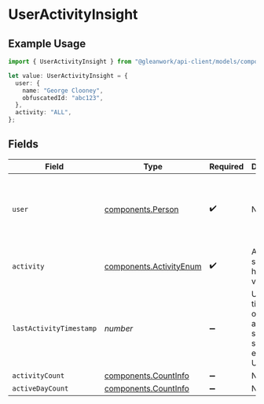 # UserActivityInsight

## Example Usage

```typescript
import { UserActivityInsight } from "@gleanwork/api-client/models/components";

let value: UserActivityInsight = {
  user: {
    name: "George Clooney",
    obfuscatedId: "abc123",
  },
  activity: "ALL",
};
```

## Fields

| Field                                                              | Type                                                               | Required                                                           | Description                                                        | Example                                                            |
| ------------------------------------------------------------------ | ------------------------------------------------------------------ | ------------------------------------------------------------------ | ------------------------------------------------------------------ | ------------------------------------------------------------------ |
| `user`                                                             | [components.Person](../../models/components/person.md)             | :heavy_check_mark:                                                 | N/A                                                                | {<br/>"name": "George Clooney",<br/>"obfuscatedId": "abc123"<br/>} |
| `activity`                                                         | [components.ActivityEnum](../../models/components/activityenum.md) | :heavy_check_mark:                                                 | Activity e.g. search, home page visit or all.                      |                                                                    |
| `lastActivityTimestamp`                                            | *number*                                                           | :heavy_minus_sign:                                                 | Unix timestamp of the last activity (in seconds since epoch UTC).  |                                                                    |
| `activityCount`                                                    | [components.CountInfo](../../models/components/countinfo.md)       | :heavy_minus_sign:                                                 | N/A                                                                |                                                                    |
| `activeDayCount`                                                   | [components.CountInfo](../../models/components/countinfo.md)       | :heavy_minus_sign:                                                 | N/A                                                                |                                                                    |